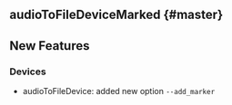 audioToFileDeviceMarked {#master}
---------------------------------

New Features
------------

### Devices

- audioToFileDevice: added new option `--add_marker`